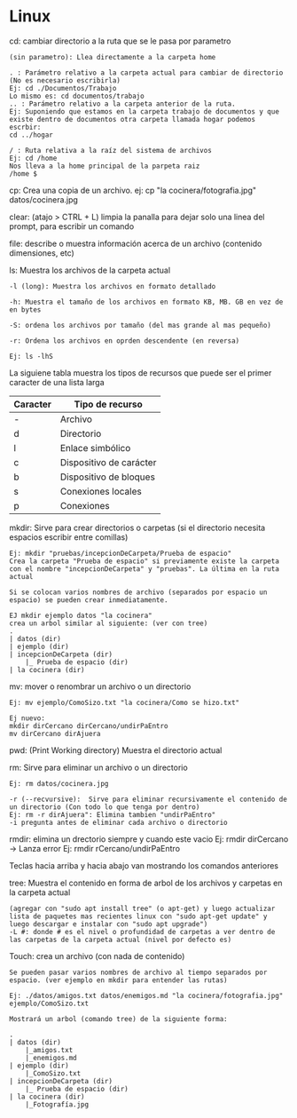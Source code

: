 # Linux

cd: cambiar directorio a la ruta que se le pasa por parametro

    (sin parametro): Llea directamente a la carpeta home

    . : Parámetro relativo a la carpeta actual para cambiar de directorio (No es necesario escribirla)
    Ej: cd ./Documentos/Trabajo
    Lo mismo es: cd documentos/trabajo
    .. : Parámetro relativo a la carpeta anterior de la ruta.
    Ej: Suponiendo que estamos en la carpeta trabajo de documentos y que existe dentro de documentos otra carpeta llamada hogar podemos escrbir:
    cd ../hogar

    / : Ruta relativa a la raíz del sistema de archivos
    Ej: cd /home
    Nos lleva a la home principal de la parpeta raiz
    /home $

cp: Crea una copia de un archivo.
ej: cp "la cocinera/fotografia.jpg" datos/cocinera.jpg

clear: (atajo > CTRL + L) limpia la panalla para dejar solo una linea del prompt, para escribir un comando

file: describe o muestra información acerca de un archivo (contenido dimensiones, etc)

ls: Muestra los archivos de la carpeta actual

    -l (long): Muestra los archivos en formato detallado

    -h: Muestra el tamaño de los archivos en formato KB, MB. GB en vez de en bytes

    -S: ordena los archivos por tamaño (del mas grande al mas pequeño)

    -r: Ordena los archivos en oprden descendente (en reversa)

    Ej: ls -lhS

La siguiene tabla muestra los tipos de recursos que puede ser el primer caracter de una lista larga

| Caracter | Tipo de recurso         |
| -------- | ----------------------- |
| -        | Archivo                 |
| d        | Directorio              |
| l        | Enlace simbólico        |
| c        | Dispositivo de carácter |
| b        | Dispositivo de bloques  |
| s        | Conexiones locales      |
| p        | Conexiones              |

mkdir: Sirve para crear directorios o carpetas (si el directorio necesita espacios escribir entre comillas)

    Ej: mkdir "pruebas/incepcionDeCarpeta/Prueba de espacio"
    Crea la carpeta "Prueba de espacio" si previamente existe la carpeta con el nombre "incepcionDeCarpeta" y "pruebas". La última en la ruta actual

    Si se colocan varios nombres de archivo (separados por espacio un espacio) se pueden crear inmediatamente.

    EJ mkdir ejemplo datos "la cocinera"
    crea un arbol similar al siguiente: (ver con tree)
    .
    | datos (dir)
    | ejemplo (dir)
    | incepcionDeCarpeta (dir)
        |_ Prueba de espacio (dir)
    | la cocinera (dir)

mv: mover o renombrar un archivo o un directorio

    Ej: mv ejemplo/ComoSizo.txt "la cocinera/Como se hizo.txt"

    Ej nuevo:
    mkdir dirCercano dirCercano/undirPaEntro
    mv dirCercano dirAjuera

pwd: (Print Working directory) Muestra el directorio actual

rm: Sirve para eliminar un archivo o un directorio

    Ej: rm datos/cocinera.jpg

    -r (--recvursive):  Sirve para eliminar recursivamente el contenido de un directorio (Con todo lo que tenga por dentro)
    Ej: rm -r dirAjuera": Elimina tambien "undirPaEntro"
    -i pregunta antes de eliminar cada archivo o directorio

rmdir: elimina un drectorio siempre y cuando este vacio
Ej: rmdir dirCercano -> Lanza error
Ej: rmdir rCercano/undirPaEntro

Teclas hacia arriba y hacia abajo van mostrando los comandos anteriores

tree: Muestra el contenido en forma de arbol de los archivos y carpetas en la carpeta actual

    (agregar con "sudo apt install tree" (o apt-get) y luego actualizar lista de paquetes mas recientes linux con "sudo apt-get update" y luego descargar e instalar con "sudo apt upgrade")
    -L #: donde # es el nivel o profundidad de carpetas a ver dentro de las carpetas de la carpeta actual (nivel por defecto es)

Touch: crea un archivo (con nada de contenido)

    Se pueden pasar varios nombres de archivo al tiempo separados por espacio. (ver ejemplo en mkdir para entender las rutas)

    Ej: ./datos/amigos.txt datos/enemigos.md "la cocinera/fotografia.jpg" ejemplo/ComoSizo.txt

    Mostrará un arbol (comando tree) de la siguiente forma:

    .
    | datos (dir)
        |_amigos.txt
        |_enemigos.md
    | ejemplo (dir)
        |_ComoSizo.txt
    | incepcionDeCarpeta (dir)
        |_ Prueba de espacio (dir)
    | la cocinera (dir)
        |_Fotografía.jpg
